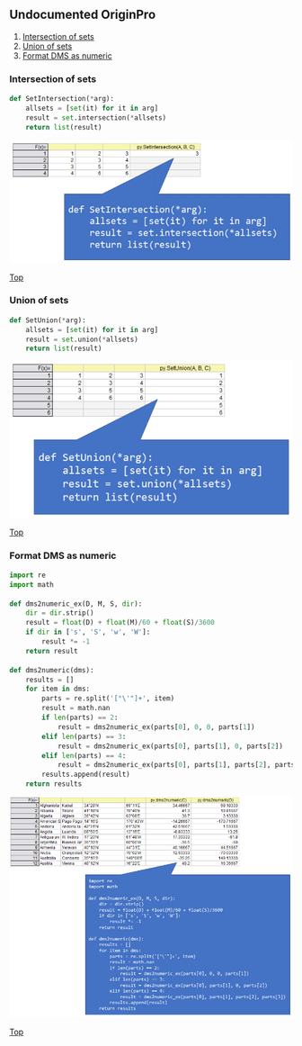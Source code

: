 ## Undocumented OriginPro
1. [Intersection of sets](#Intersection-of-sets)
1. [Union of sets](#Union-of-sets)
1. [Format DMS as numeric](#format-dms-as-numeric)

### Intersection of sets
```python
def SetIntersection(*arg):
    allsets = [set(it) for it in arg]
    result = set.intersection(*allsets)
    return list(result)
```
![intersection_of_sets](images/intersection_of_sets.png)

[Top](#undocumented-originpro)

### Union of sets
```python
def SetUnion(*arg):
    allsets = [set(it) for it in arg]
    result = set.union(*allsets)
    return list(result)
```
![union_of_sets](images/union_of_sets.png)

[Top](#undocumented-originpro)

### Format DMS as numeric
```python
import re
import math

def dms2numeric_ex(D, M, S, dir):
    dir = dir.strip()
    result = float(D) + float(M)/60 + float(S)/3600
    if dir in ['s', 'S', 'w', 'W']:
        result *= -1
    return result

def dms2numeric(dms):
    results = []
    for item in dms:
        parts = re.split('[°\'"]+', item)
        result = math.nan
        if len(parts) == 2:
            result = dms2numeric_ex(parts[0], 0, 0, parts[1])
        elif len(parts) == 3:
            result = dms2numeric_ex(parts[0], parts[1], 0, parts[2])
        elif len(parts) == 4:
            result = dms2numeric_ex(parts[0], parts[1], parts[2], parts[3])
        results.append(result)
    return results
```
![format_dms_as_numeric](images/dms_to_numeric.png)

[Top](#undocumented-originpro)
